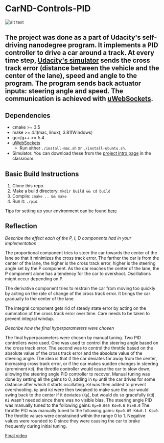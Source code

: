 # CarND-Controls-PID

![alt text](./results/gif.gif)

The project was done as a part of Udacity's self-driving nanodegree program. It implements a PID controller to drive a car around a track. At every time step, [Udacity's simulator](https://github.com/udacity/self-driving-car-sim/releases) sends the cross track error (distance between the vehicle and the center of the lane), speed and angle to the program. The program sends back actuator inputs: steering angle and speed. The communication is achieved with [uWebSockets](https://github.com/uWebSockets/uWebSockets).
---

## Dependencies

* cmake >= 3.5
* make >= 4.1(mac, linux), 3.81(Windows)
* gcc/g++ >= 5.4
* [uWebSockets](https://github.com/uWebSockets/uWebSockets)
  * Run either `./install-mac.sh` or `./install-ubuntu.sh`.
* Simulator. You can download these from the [project intro page](https://github.com/udacity/self-driving-car-sim/releases) in the classroom.

## Basic Build Instructions

1. Clone this repo.
2. Make a build directory: `mkdir build && cd build`
3. Compile: `cmake .. && make`
4. Run it: `./pid`. 

Tips for setting up your environment can be found [here](https://classroom.udacity.com/nanodegrees/nd013/parts/40f38239-66b6-46ec-ae68-03afd8a601c8/modules/0949fca6-b379-42af-a919-ee50aa304e6a/lessons/f758c44c-5e40-4e01-93b5-1a82aa4e044f/concepts/23d376c7-0195-4276-bdf0-e02f1f3c665d)

## Reflection

*Describe the effect each of the P, I, D components had in your implementation*

The proportional component tries to steer the car towards the center of the lane so that it minimizes the cross track error. The farther the car is from the center of the lane, the higher is the cross track error, higher is the steering angle set by the P component. As the car reaches the center of the lane, the P component alone has a tendency for the car to overshoot. Oscillations might occur depending on P. 

The derivative component tries to restrain the car from moving too quickly by acting on the rate of change of the cross track error. It brings the car gradually to the center of the lane.

The integral component gets rid of steady state error by acting on the summation of the cross track error over time. Care needs to be taken to prevent integral windup.

*Describe how the final hyperparameters were chosen*

The final hyperparameters were chosen by manual tuning. Two PID controllers were used. One was used to control the steering angle based on the cross track error. The second was to control the throttle based on the absolute value of the cross track error and the absolute value of the steering angle. The idea is that if the car deviates far away from the center, increasing cross track error, or if the car makes sudden changes in steering (prominent `Kd`), the throttle controller would cause the car to slow down, allowing the steering angle PID controller to recover. Manual tuning was done by setting all the gains to 0, adding in `Kp` until the car drives for some distance after which it starts oscillating. `Kd` was then added to prevent overshooting. `Kp` and `Kd` were then tweaked to make sure the car would swing back to the center if it deviates (`Kp`), but would do so gracefully (`Kd`). `Ki` wasn't needed since there was no visible bias. 
The steering angle PID was manually tuned to the following gains: `Kp=0.065 Kd=0.6 Ki=0.0`
The throttle PID was manually tuned to the following gains: `Kp=0.05 Kd=0.1 Ki=0`. The throttle values were constrained within the range 0 to 1. Negative values were rounded to 0 since they were causing the car to brake frequently during initial tuning.



[Final video](./results/pid.mp4)